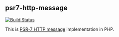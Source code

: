 ## psr7-http-message

[![Build Status](https://travis-ci.org/plvhx/psr7-http-message.svg?branch=master)](https://travis-ci.org/plvhx/psr7-http-message)

This is [PSR-7 HTTP message](https://github.com/php-fig/fig-standards/blob/master/accepted/PSR-7-http-message.md) implementation in PHP.

